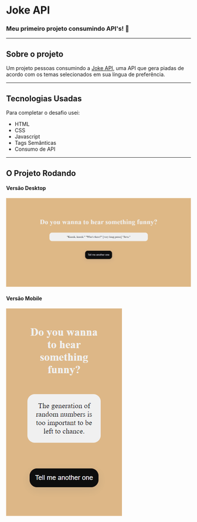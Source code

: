 
# Joke API

### Meu primeiro projeto consumindo API's! 🤯

--------------

## Sobre o projeto

Um projeto pessoas consumindo a [Joke API](https://v2.jokeapi.dev/), uma API que gera piadas de acordo com os temas selecionados em sua língua de preferência.

--------------

## Tecnologias Usadas

Para completar o desafio usei:
 - HTML
 - CSS
 - Javascript
 - Tags Semânticas
 - Consumo de API
 
--------------

## O Projeto Rodando

#### Versão Desktop
![](src/gifs/desktop.gif)

#### Versão Mobile
![](src/gifs/mobile.gif)